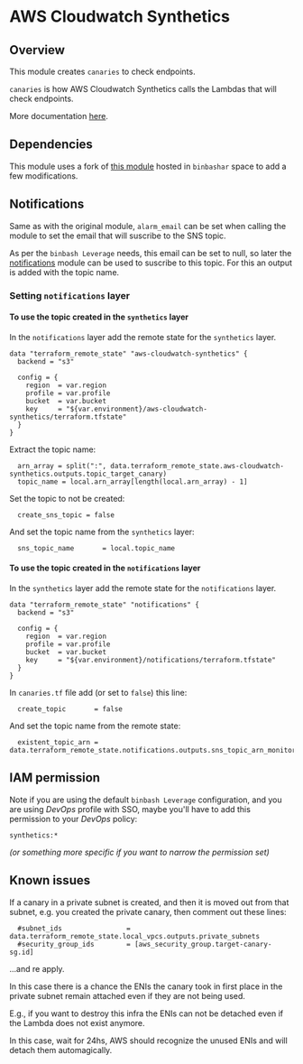 # AWS Cloudwatch Synthetics

## Overview

This module creates `canaries` to check endpoints.

`canaries` is how AWS Cloudwatch Synthetics calls the Lambdas that will check endpoints.

More documentation [here](https://docs.aws.amazon.com/AmazonSynthetics/latest/APIReference/Welcome.html).

## Dependencies

This module uses a fork of [this module](https://github.com/clouddrove/terraform-aws-cloudwatch-synthetics) hosted in `binbashar` space to add a few modifications.

## Notifications

Same as with the original module, `alarm_email` can be set when calling the module to set the email that will suscribe to the SNS topic.

As per the `binbash Leverage` needs, this email can be set to null, so later the [notifications](https://github.com/binbashar/le-tf-infra-aws/tree/master/apps-devstg/us-east-1/notifications) module can be used to suscribe to this topic. For this an output is added with the topic name.

### Setting `notifications` layer

#### To use the topic created in the `synthetics` layer

In the `notifications` layer add the remote state for the `synthetics` layer.

``` hcl
data "terraform_remote_state" "aws-cloudwatch-synthetics" {
  backend = "s3"

  config = {
    region  = var.region
    profile = var.profile
    bucket  = var.bucket
    key     = "${var.environment}/aws-cloudwatch-synthetics/terraform.tfstate"
  }
}
```

Extract the topic name:

``` hcl
  arn_array = split(":", data.terraform_remote_state.aws-cloudwatch-synthetics.outputs.topic_target_canary)
  topic_name = local.arn_array[length(local.arn_array) - 1]
```

Set the topic to not be created:

``` hcl
  create_sns_topic = false
```

And set the topic name from the `synthetics` layer:

``` hcl
  sns_topic_name       = local.topic_name
```

#### To use the topic created in the `notifications` layer

In the `synthetics` layer add the remote state for the `notifications` layer.

``` hcl
data "terraform_remote_state" "notifications" {
  backend = "s3"

  config = {
    region  = var.region
    profile = var.profile
    bucket  = var.bucket
    key     = "${var.environment}/notifications/terraform.tfstate"
  }
}
```

In `canaries.tf` file add (or set to `false`) this line:

``` hcl
  create_topic       = false
```

And set the topic name from the remote state:

``` hcl
  existent_topic_arn = data.terraform_remote_state.notifications.outputs.sns_topic_arn_monitoring
```



## IAM permission

Note if you are using the default `binbash Leverage` configuration, and you are using *DevOps* profile with SSO, maybe you'll have to add this permission to your *DevOps* policy:

``` hcl
synthetics:*
```

*(or something more specific if you want to narrow the permission set)*

## Known issues

If a canary in a private subnet is created, and then it is moved out from that subnet, e.g. you created the private canary, then comment out these lines:

``` hcl
  #subnet_ids                = data.terraform_remote_state.local_vpcs.outputs.private_subnets
  #security_group_ids        = [aws_security_group.target-canary-sg.id]
```

...and re apply.

In this case there is a chance the ENIs the canary took in first place in the private subnet remain attached even if they are not being used.

E.g., if you want to destroy this infra the ENIs can not be detached even if the Lambda does not exist anymore.

In this case, wait for 24hs, AWS should recognize the unused ENIs and will detach them automagically.
